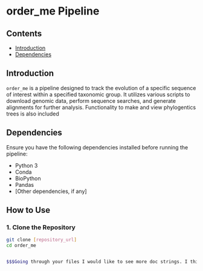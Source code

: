 # order_me Pipeline
## Contents

- [Introduction](#introduction)
- [Dependencies](#dependencies)

## Introduction

`order_me` is a pipeline designed to track the evolution of a specific sequence of interest within a specified taxonomic group. It utilizes various scripts to download genomic data, perform sequence searches, and generate alignments for further analysis. Functionality to make and view phylogentics trees is also included

## Dependencies

Ensure you have the following dependencies installed before running the pipeline:

- Python 3
- Conda
- BioPython
- Pandas
- [Other dependencies, if any]

## How to Use

### 1. Clone the Repository

```bash
git clone [repository_url]
cd order_me


$$$Going through your files I would like to see more doc strings. I think it would be helpful for them to describe the types of files that are being inputted and outputted. Also a brief overview of what the files do. The comments are helpful and I would keep those, but have a broad description in the doc string. Also, here in the readme I think it would be helpful to have a schematic that shows the progression of the files or maybe a short paragraph that describes something along the lines of "you start with file A then pass it through codeA and get file B, then yuo take file B and... etc". --Erin $$$
